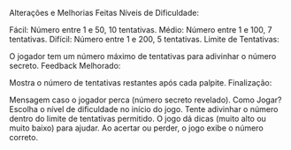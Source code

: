 Alterações e Melhorias Feitas
Níveis de Dificuldade:

Fácil: Número entre 1 e 50, 10 tentativas.
Médio: Número entre 1 e 100, 7 tentativas.
Difícil: Número entre 1 e 200, 5 tentativas.
Limite de Tentativas:

O jogador tem um número máximo de tentativas para adivinhar o número secreto.
Feedback Melhorado:

Mostra o número de tentativas restantes após cada palpite.
Finalização:

Mensagem caso o jogador perca (número secreto revelado).
Como Jogar?
Escolha o nível de dificuldade no início do jogo.
Tente adivinhar o número dentro do limite de tentativas permitido.
O jogo dá dicas (muito alto ou muito baixo) para ajudar.
Ao acertar ou perder, o jogo exibe o número correto.
